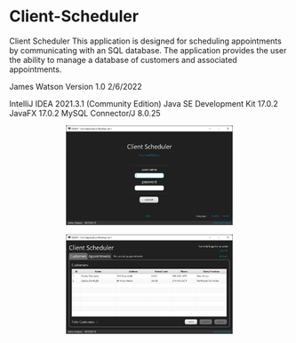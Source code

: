 # Client-Scheduler

Client Scheduler
This application is designed for scheduling appointments by communicating with an SQL database. The application provides the user the ability to manage a database of customers and associated appointments.

James Watson
Version 1.0
2/6/2022

IntelliJ IDEA 2021.3.1 (Community Edition)
Java SE Development Kit 17.0.2
JavaFX 17.0.2
MySQL Connector/J 8.0.25

<p align="center">
<img src="login.png" width="300" />
</p>
<p align="center">
<img src="customers.png" width="300" />
</p>
